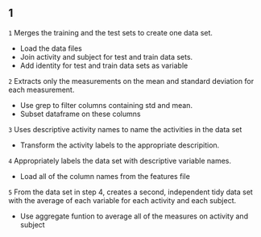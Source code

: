 ## 1
`1` Merges the training and the test sets to create one data set.
* Load the data files
* Join activity and subject for test and train data sets. 
* Add identity for test and train data sets as variable

`2` Extracts only the measurements on the mean and standard deviation for each measurement.
* Use grep to filter columns containing std and mean.
* Subset dataframe on these columns

`3` Uses descriptive activity names to name the activities in the data set
* Transform the activity labels to the appropriate descripition.

`4` Appropriately labels the data set with descriptive variable names.
* Load all of the column names from the features file

`5` From the data set in step 4, creates a second, independent tidy data set with the average of each variable for each activity and each subject.
* Use aggregate funtion to average all of the measures on activity and subject